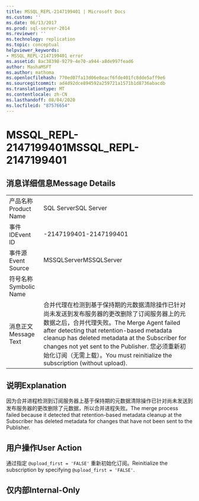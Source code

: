 ```yaml
---
title: MSSQL_REPL-2147199401 | Microsoft Docs
ms.custom: ''
ms.date: 06/13/2017
ms.prod: sql-server-2014
ms.reviewer: ''
ms.technology: replication
ms.topic: conceptual
helpviewer_keywords:
- MSSQL_REPL-2147199401 error
ms.assetid: 8ac38398-9279-4e70-a944-a8de997fead6
author: MashaMSFT
ms.author: mathoma
ms.openlocfilehash: 770ed07fa13d06e8eacf6fde401fc8dde5aff9e6
ms.sourcegitcommit: ad4d92dce894592a259721a1571b1d8736abacdb
ms.translationtype: MT
ms.contentlocale: zh-CN
ms.lasthandoff: 08/04/2020
ms.locfileid: "87576654"
---
```

# <a name="mssql_repl-2147199401"></a><span data-ttu-id="762b8-102">MSSQL_REPL-2147199401</span><span class="sxs-lookup"><span data-stu-id="762b8-102">MSSQL_REPL-2147199401</span></span>
    
## <a name="message-details"></a><span data-ttu-id="762b8-103">消息详细信息</span><span class="sxs-lookup"><span data-stu-id="762b8-103">Message Details</span></span>  
  
|||  
|-|-|  
|<span data-ttu-id="762b8-104">产品名称</span><span class="sxs-lookup"><span data-stu-id="762b8-104">Product Name</span></span>|<span data-ttu-id="762b8-105">SQL Server</span><span class="sxs-lookup"><span data-stu-id="762b8-105">SQL Server</span></span>|  
|<span data-ttu-id="762b8-106">事件 ID</span><span class="sxs-lookup"><span data-stu-id="762b8-106">Event ID</span></span>|<span data-ttu-id="762b8-107">-2147199401</span><span class="sxs-lookup"><span data-stu-id="762b8-107">-2147199401</span></span>|  
|<span data-ttu-id="762b8-108">事件源</span><span class="sxs-lookup"><span data-stu-id="762b8-108">Event Source</span></span>|<span data-ttu-id="762b8-109">MSSQLServer</span><span class="sxs-lookup"><span data-stu-id="762b8-109">MSSQLServer</span></span>|  
|<span data-ttu-id="762b8-110">符号名称</span><span class="sxs-lookup"><span data-stu-id="762b8-110">Symbolic Name</span></span>||  
|<span data-ttu-id="762b8-111">消息正文</span><span class="sxs-lookup"><span data-stu-id="762b8-111">Message Text</span></span>|<span data-ttu-id="762b8-112">合并代理在检测到基于保持期的元数据清除操作已针对尚未发送到发布服务器的更改删除了订阅服务器上的元数据之后，合并代理失败。</span><span class="sxs-lookup"><span data-stu-id="762b8-112">The Merge Agent failed after detecting that retention-based metadata cleanup has deleted metadata at the Subscriber for changes not yet sent to the Publisher.</span></span> <span data-ttu-id="762b8-113">您必须重新初始化订阅（无需上载）。</span><span class="sxs-lookup"><span data-stu-id="762b8-113">You must reinitialize the subscription (without upload).</span></span>|  
  
## <a name="explanation"></a><span data-ttu-id="762b8-114">说明</span><span class="sxs-lookup"><span data-stu-id="762b8-114">Explanation</span></span>  
 <span data-ttu-id="762b8-115">因为合并进程检测到订阅服务器上基于保持期的元数据清除操作已针对尚未发送到发布服务器的更改删除了元数据，所以合并进程失败。</span><span class="sxs-lookup"><span data-stu-id="762b8-115">The merge process failed because it detected that retention-based metadata cleanup at the Subscriber has deleted metadata for changes that have not been sent to the Publisher.</span></span>  
  
## <a name="user-action"></a><span data-ttu-id="762b8-116">用户操作</span><span class="sxs-lookup"><span data-stu-id="762b8-116">User Action</span></span>  
 <span data-ttu-id="762b8-117">通过指定 `@upload_first = 'FALSE'` 重新初始化订阅。</span><span class="sxs-lookup"><span data-stu-id="762b8-117">Reinitialize the subscription by specifying `@upload_first = 'FALSE'`.</span></span>  
  
## <a name="internal-only"></a><span data-ttu-id="762b8-118">仅内部</span><span class="sxs-lookup"><span data-stu-id="762b8-118">Internal-Only</span></span>  
  
